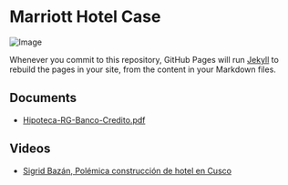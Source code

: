 # Marriott Hotel Case

![Image](https://img.elcomercio.pe/files/article_main/uploads/2019/09/17/5d81858d3459b.jpeg)

Whenever you commit to this repository, GitHub Pages will run [Jekyll](https://jekyllrb.com/) to rebuild the pages in your site, from the content in your Markdown files.

## Documents
- [Hipoteca-RG-Banco-Credito.pdf](https://alpha.peergos.net/#%7B%22secretLink%22:true%2c%22link%22:%22#6MDZhRRPT4ugkJuUfceC2x72ishw8agvz9bYGU3gomV4UqB812gTnoZMrUNFcV/6MDZhRRPT4ugkJuUfcRkSTS47BEb7UdjgptmDEjp56E89vMrGL8ZYT6NJoqc8g/EH2TpPQaweyjjp7aDxvmg33XjeMxPwfRX1QgKofUiLcX/5Pf7SvMxT78uNw6veToCyYTKWeKiVL6iwPZWbwMcrH8xV2NeLA7%22%7D)

## Videos
- [Sigrid Bazán, Polémica construcción de hotel en Cusco](https://www.youtube.com/watch?v=giClWqzZrMA)
